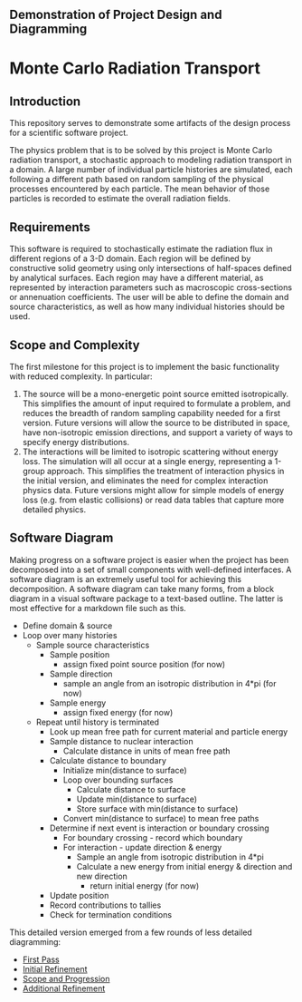 ## Demonstration of Project Design and Diagramming

# Monte Carlo Radiation Transport

## Introduction

This repository serves to demonstrate some artifacts of the design process for
a scientific software project.

The physics problem that is to be solved by this project is Monte Carlo
radiation transport, a stochastic approach to modeling radiation transport in
a domain.  A large number of individual particle histories are simulated, each
following a different path based on random sampling of the physical processes
encountered by each particle.  The mean behavior of those particles is
recorded to estimate the overall radiation fields.

## Requirements

This software is required to stochastically estimate the radiation flux in
different regions of a 3-D domain.  Each region will be defined by
constructive solid geometry using only intersections of half-spaces defined by
analytical surfaces.  Each region may have a different material, as
represented by interaction parameters such as macroscopic cross-sections or
annenuation coefficients.  The user will be able to define the domain and
source characteristics, as well as how many individual histories should be
used.

## Scope and Complexity

The first milestone for this project is to implement the basic functionality
with reduced complexity.  In particular:

1. The source will be a mono-energetic point source emitted
   isotropically. This simplifies the amount of input required to formulate a
   problem, and reduces the breadth of random sampling capability needed for a
   first version.  Future versions will allow the source to be distributed in
   space, have non-isotropic emission directions, and support a variety of
   ways to specify energy distributions.
1. The interactions will be limited to isotropic scattering without energy
   loss. The simulation will all occur at a single energy, representing a
   1-group approach.  This simplifies the treatment of interaction physics in
   the initial version, and eliminates the need for complex interaction
   physics data.  Future versions might allow for simple models of energy loss
   (e.g. from elastic collisions) or read data tables that capture more
   detailed physics.


## Software Diagram

Making progress on a software project is easier when the project has been
decomposed into a set of small components with well-defined interfaces.  A
software diagram is an extremely useful tool for achieving this decomposition.
A software diagram can take many forms, from a block diagram in a visual
software package to a text-based outline.  The latter is most effective for a
markdown file such as this.

* Define domain & source
* Loop over many histories
  * Sample source characteristics
    * Sample position
      * assign fixed point source position (for now)
    * Sample direction
      * sample an angle from an isotropic distribution in 4*pi (for now)
    * Sample energy
      * assign fixed energy (for now)
  * Repeat until history is terminated
    * Look up mean free path for current material and particle energy
    * Sample distance to nuclear interaction
      * Calculate distance in units of mean free path
    * Calculate distance to boundary
      * Initialize min(distance to surface)
      * Loop over bounding surfaces
        * Calculate distance to surface
        * Update min(distance to surface)
        * Store surface with min(distance to surface)
      * Convert min(distance to surface) to mean free paths
    * Determine if next event is interaction or boundary crossing
      * For boundary crossing - record which boundary
      * For interaction - update direction & energy
        * Sample an angle from isotropic distribution in 4*pi
        * Calculate a new energy from initial energy & direction and new direction
          * return initial energy (for now)
    * Update position
    * Record contributions to tallies
    * Check for termination conditions



This detailed version emerged from a few rounds of less detailed diagramming:

* [First Pass](first-pass.md)
* [Initial Refinement](refinement.md)
* [Scope and Progression](scope.md)
* [Additional Refinement](additional.md)

